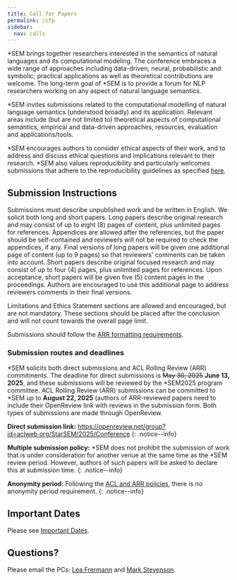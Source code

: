 ```yaml
---
title: Call for Papers
permalink: /cfp
sidebar:
  nav: calls
---
```


*SEM brings together researchers interested in the semantics of natural languages and its computational modeling. The conference embraces a wide range of approaches including data-driven, neural, probabilistic and symbolic; practical applications as well as theoretical contributions are welcome. The long-term goal of *SEM is to provide a forum for NLP researchers working on any aspect of natural language semantics.

*SEM invites submissions related to the computational modelling of natural language semantics (understood broadly) and its application. Relevant areas include (but are not limited to) theoretical aspects of computational semantics, empirical and data-driven approaches, resources, evaluation and applications/tools.

*SEM encourages authors to consider ethical aspects of their work, and to address and discuss ethical questions and implications relevant to their research. *SEM also values reproducibility and particularly welcomes submissions that adhere to the reproducibility guidelines as specified [here](https://folk.idi.ntnu.no/odderik/reproducibility_guidelines.pdf).

## Submission Instructions

Submissions must describe unpublished work and be written in English. We solicit both long and short papers. Long papers describe original research and may consist of up to eight (8) pages of content, plus unlimited pages for references. Appendices are allowed after the references, but the paper should be self-contained and reviewers will not be required to check the appendices, if any. Final versions of long papers will be given one additional page of content (up to 9 pages) so that reviewers' comments can be taken into account. Short papers describe original focused research and may consist of up to four (4) pages, plus unlimited pages for references. Upon acceptance, short papers will be given five (5) content pages in the proceedings. Authors are encouraged to use this additional page to address reviewers comments in their final versions.

Limitations and Ethics Statement sections are allowed and encouraged, but are not mandatory. These sections should be placed after the conclusion and will not count towards the overall page limit.

Submissions should follow the [ARR formatting requirements](https://github.com/acl-org/acl-style-files).

### Submission routes and deadlines

*SEM solicits both direct submissions and  ACL Rolling Review (ARR) commitments. The deadline for direct submissions is ~~May 30, 2025~~ **June 13, 2025**, and these submissions will be reviewed by the *SEM2025 program committee. ACL Rolling Review (ARR) submissions can be committed to *SEM up to **August 22, 2025** (authors of ARR-reviewed papers need to include their OpenReview link with reviews in the submission form. Both types of submissions are made through OpenReview.

**Direct submission link:**
<https://openreview.net/group?id=aclweb.org/StarSEM/2025/Conference>
{: .notice--info}

**Multiple submission policy:** *SEM does not prohibit the submission of work that is under consideration for another venue at the same time as the *SEM review period. However, authors of such papers will be asked to declare this at submission time.
{: .notice--info}

**Anonymity period:** Following the [ACL and ARR policies](https://www.aclweb.org/portal/content/report-acl-committee-anonymity-policy), there is no anonymity period requirement.
{: .notice--info}

## Important Dates

Please see [Important Dates](/#important-dates).

## Questions?

Please email the PCs: [Lea Frermann](mailto:lea.frermann@unimelb.edu.au) and [Mark Stevenson](mailto:mark.stevenson@sheffield.ac.uk).

